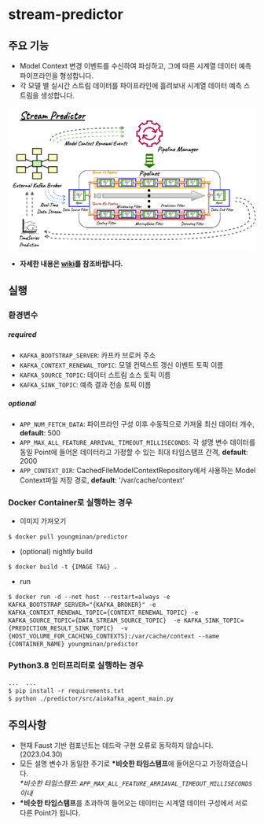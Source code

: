 # stream-predictor
## 주요 기능
- Model Context 변경 이벤트를 수신하여 파싱하고, 그에 따른 시계열 데이터 예측 파이프라인을 형성합니다.
- 각 모델 별 실시간 스트림 데이터를 파이프라인에 흘려보내 시계열 데이터 예측 스트림을 생성합니다.

<div align="center">
  <img src="docs/image/predictor-diagram.png" >
</div>

- <b>자세한 내용은 [wiki](https://github.com/AnYoungMin/stream-predictor/wiki)를 참조바랍니다.</b>

## 실행
### 환경변수
##### required
- ```KAFKA_BOOTSTRAP_SERVER```: 카프카 브로커 주소
- ```KAFKA_CONTEXT_RENEWAL_TOPIC```: 모델 컨텍스트 갱신 이벤트 토픽 이름
- ```KAFKA_SOURCE_TOPIC```: 데이터 스트림 소스 토픽 이름
- ```KAFKA_SINK_TOPIC```: 예측 결과 전송 토픽 이름
##### optional
- ```APP_NUM_FETCH_DATA```: 파이프라인 구성 이후 수동적으로 가져올 최신 데이터 개수, <b>default</b>: 500
- ```APP_MAX_ALL_FEATURE_ARRIVAL_TIMEOUT_MILLISECONDS```: 각 설명 변수 데이터를 동일 Point에 들어온 데이터라고 가정할 수 있는 최대 타임스탬프 간격, <b>default</b>: 2000
- ```APP_CONTEXT_DIR```: CachedFileModelContextRepository에서 사용하는 Model Context파일 저장 경로, <b>default</b>: '/var/cache/context'
### Docker Container로 실행하는 경우
- 이미지 가져오기
```shell
$ docker pull youngminan/predictor
```
- (optional) nightly build
```shell
$ docker build -t {IMAGE TAG} .
```

- run<br>
```shell
$ docker run -d --net host --restart=always -e KAFKA_BOOTSTRAP_SERVER="{KAFKA_BROKER}" -e KAFKA_CONTEXT_RENEWAL_TOPIC={CONTEXT_RENEWAL_TOPIC} -e KAFKA_SOURCE_TOPIC={DATA_STREAM_SOURCE_TOPIC}  -e KAFKA_SINK_TOPIC={PREDICTION_RESULT_SINK_TOPIC}  -v {HOST_VOLUME_FOR_CACHING_CONTEXTS}:/var/cache/context --name {CONTAINER_NAME} youngminan/predictor
```


### Python3.8 인터프리터로 실행하는 경우
```shell
...  ...
$ pip install -r requirements.txt
$ python ./predictor/src/aiokafka_agent_main.py
```
## 주의사항
- 현재 Faust 기반 컴포넌트는 데드락 구현 오류로 동작하지 않습니다. (2023.04.30)
- 모든 설명 변수가 동일한 주기로 <b>*비슷한 타임스탬프</b>에 들어온다고 가정하였습니다.<br>
<i>*비슷한 타임스탬프: ```APP_MAX_ALL_FEATURE_ARRIAVAL_TIMEOUT_MILLISECONDS```이내</i>
- <b>*비슷한 타임스탬프</b>를 초과하여 들어오는 데이터는 시계열 데이터 구성에서 서로 다른 Point가 됩니다.
